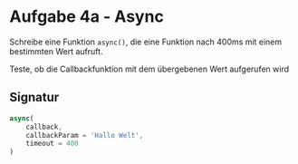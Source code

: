# Aufgabe 4a - Async

Schreibe eine Funktion `async()`, die eine Funktion nach 400ms mit einem bestimmten Wert aufruft.

Teste, ob die Callbackfunktion mit dem übergebenen Wert aufgerufen wird

## Signatur
```javascript
async(
	callback,
	callbackParam = 'Hallo Welt',
	timeout = 400
)
```

